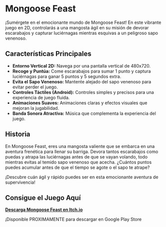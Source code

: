 # Mongoose Feast

¡Sumérgete en el emocionante mundo de Mongoose Feast! En este vibrante juego en 2D, controlarás a una mangosta ágil en su misión de devorar escarabajos y capturar luciérnagas mientras esquivas a un peligroso sapo venenoso.

## Características Principales

- **Entorno Vertical 2D:** Navega por una pantalla vertical de 480x720.
- **Recoge y Puntúa:** Come escarabajos para sumar 1 punto y captura luciérnagas para ganar 5 puntos y 5 segundos extra.
- **Evita el Sapo Venenoso:** Mantente alejado del sapo venenoso para evitar perder el juego.
- **Controles Táctiles (Android):** Controles simples y precisos para una experiencia de juego fluida.
- **Animaciones Suaves:** Animaciones claras y efectos visuales que mejoran la jugabilidad.
- **Banda Sonora Atractiva:** Música que complementa la experiencia del juego.

## Historia

En Mongoose Feast, eres una mangosta valiente que se embarca en una aventura frenética para llenar su barriga. Devora tantos escarabajos como puedas y atrapa las luciérnagas antes de que se vayan volando, todo mientras evitas al temido sapo venenoso que acecha. ¿Cuántos puntos puedes acumular antes de que el tiempo se agote o el sapo te atrape?

¡Descubre cuán ágil y rápido puedes ser en esta emocionante aventura de supervivencia!

## Consigue el Juego Aquí

[**Descarga Mongoose Feast en Itch.io**](https://subarudev.itch.io/mongoose-feast)

¡Disponible PROXIMAMENTE para descargar en Google Play Store 

